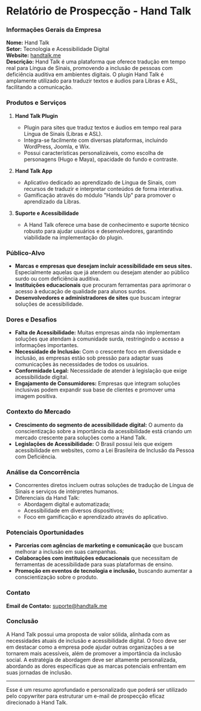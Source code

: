 # Relatório de Prospecção - Hand Talk

### Informações Gerais da Empresa
**Nome:** Hand Talk  
**Setor:** Tecnologia e Acessibilidade Digital  
**Website:** [handtalk.me](http://www.handtalk.me)  
**Descrição:** Hand Talk é uma plataforma que oferece tradução em tempo real para Língua de Sinais, promovendo a inclusão de pessoas com deficiência auditiva em ambientes digitais. O plugin Hand Talk é amplamente utilizado para traduzir textos e áudios para Libras e ASL, facilitando a comunicação.

### Produtos e Serviços
1. **Hand Talk Plugin**  
   - Plugin para sites que traduz textos e áudios em tempo real para Língua de Sinais (Libras e ASL).
   - Integra-se facilmente com diversas plataformas, incluindo WordPress, Joomla, e Wix.
   - Possui características personalizáveis, como escolha de personagens (Hugo e Maya), opacidade do fundo e contraste.
   
2. **Hand Talk App**  
   - Aplicativo dedicado ao aprendizado de Língua de Sinais, com recursos de traduzir e interpretar conteúdos de forma interativa.
   - Gamificação através do módulo "Hands Up" para promover o aprendizado da Libras.

3. **Suporte e Acessibilidade**  
   - A Hand Talk oferece uma base de conhecimento e suporte técnico robusto para ajudar usuários e desenvolvedores, garantindo viabilidade na implementação do plugin.

### Público-Alvo
- **Marcas e empresas que desejam incluir acessibilidade em seus sites.** Especialmente aquelas que já atendem ou desejam atender ao público surdo ou com deficiência auditiva.
- **Instituições educacionais** que procuram ferramentas para aprimorar o acesso à educação de qualidade para alunos surdos.
- **Desenvolvedores e administradores de sites** que buscam integrar soluções de acessibilidade.

### Dores e Desafios
- **Falta de Acessibilidade:** Muitas empresas ainda não implementam soluções que atendam à comunidade surda, restringindo o acesso a informações importantes.
- **Necessidade de Inclusão:** Com o crescente foco em diversidade e inclusão, as empresas estão sob pressão para adaptar suas comunicações às necessidades de todos os usuários.
- **Conformidade Legal:** Necessidade de atender à legislação que exige acessibilidade digital.
- **Engajamento de Consumidores:** Empresas que integram soluções inclusivas podem expandir sua base de clientes e promover uma imagem positiva.

### Contexto do Mercado
- **Crescimento do segmento de acessibilidade digital:** O aumento da conscientização sobre a importância da acessibilidade está criando um mercado crescente para soluções como a Hand Talk.
- **Legislações de Acessibilidade:** O Brasil possui leis que exigem acessibilidade em websites, como a Lei Brasileira de Inclusão da Pessoa com Deficiência.

### Análise da Concorrência
- Concorrentes diretos incluem outras soluções de tradução de Língua de Sinais e serviços de intérpretes humanos.
- Diferenciais da Hand Talk:
  - Abordagem digital e automatizada;
  - Acessibilidade em diversos dispositivos;
  - Foco em gamificação e aprendizado através do aplicativo.

### Potenciais Oportunidades
- **Parcerias com agências de marketing e comunicação** que buscam melhorar a inclusão em suas campanhas.
- **Colaborações com instituições educacionais** que necessitam de ferramentas de acessibilidade para suas plataformas de ensino.
- **Promoção em eventos de tecnologia e inclusão,** buscando aumentar a conscientização sobre o produto.

### Contato
**Email de Contato:** suporte@handtalk.me

### Conclusão
A Hand Talk possui uma proposta de valor sólida, alinhada com as necessidades atuais de inclusão e acessibilidade digital. O foco deve ser em destacar como a empresa pode ajudar outras organizações a se tornarem mais acessíveis, além de promover a importância da inclusão social. A estratégia de abordagem deve ser altamente personalizada, abordando as dores específicas que as marcas potenciais enfrentam em suas jornadas de inclusão.

--- 

Esse é um resumo aprofundado e personalizado que poderá ser utilizado pelo copywriter para estruturar um e-mail de prospecção eficaz direcionado à Hand Talk.